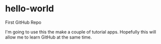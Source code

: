 # hello-world
First GitHub Repo


I'm going to use this the make a couple of tutorial apps.
Hopefully this will allow me to learn GitHub at the same time.

